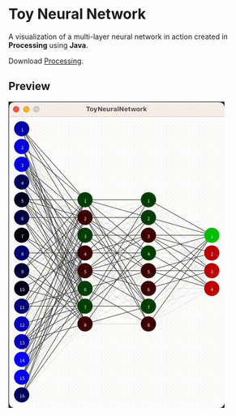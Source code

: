 # Toy Neural Network

A visualization of a multi-layer neural network in action created in **Processing** using **Java**.

Download [Processing](https://processing.org/download).

## Preview

![Preview](./toy-neural-network.gif)
